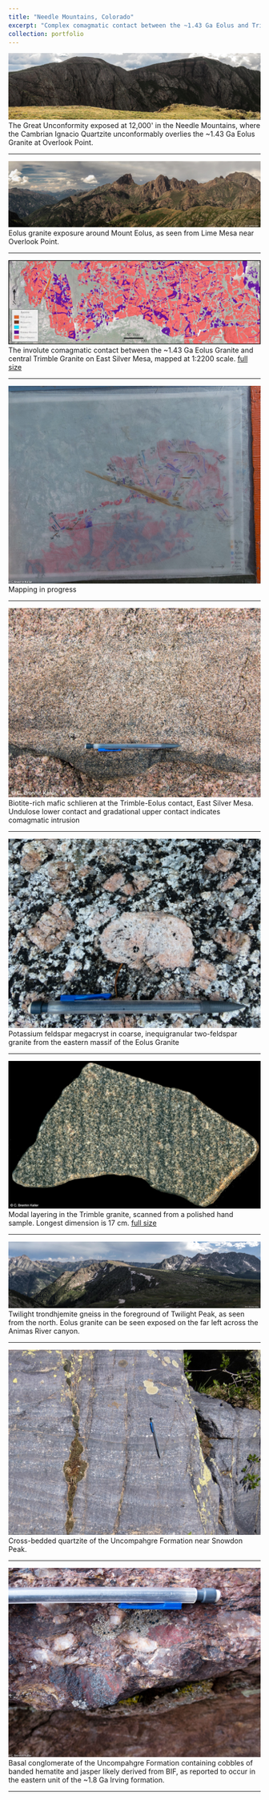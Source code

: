 ```yaml
---
title: "Needle Mountains, Colorado"
excerpt: "Complex comagmatic contact between the ~1.43 Ga Eolus and Trimble granites.<br/><a href='/portfolio/105-needle-mountains-2014/'><img src='/images/EaMapSmall.jpg'></a>"
collection: portfolio
---
```


<a href='/images/Eolus1.jpg'><img src='/images/Eolus1.jpg'></a>
The Great Unconformity exposed at 12,000' in the Needle Mountains, where the Cambrian Ignacio Quartzite unconformably overlies the ~1.43 Ga Eolus Granite at Overlook Point.

---

<a href='/images/Eolus2.jpg'><img src='/images/Eolus2.jpg'></a>
Eolus granite exposure around Mount Eolus, as seen from Lime Mesa near Overlook Point.

---

<a href='/images/EaMapSmall.jpg'><img src='/images/EaMapSmall.jpg'></a> 
The involute comagmatic contact between the ~1.43 Ga Eolus Granite and central Trimble Granite on East Silver Mesa, mapped at 1:2200 scale. <a href='/images/EaMap.jpg'>full size</a> 

---

<a href='/images/Mapping.jpg'><img src='/images/MappingSmall.jpg'></a> 
Mapping in progress

---

<a href='/images/TrimbleEolus.jpg'><img src='/images/TrimbleEolus.jpg'></a> 
Biotite-rich mafic schlieren at the Trimble-Eolus contact, East Silver Mesa. Undulose lower contact and gradational upper contact indicates comagmatic intrusion

---

<a href='/images/EEolus.jpg'><img src='/images/EEolus.jpg'></a> 
Potassium feldspar megacryst in coarse, inequigranular two-feldspar granite from the eastern massif of the Eolus Granite

---

<a href='/images/TrimbleModalLayeringSmall.jpg'><img src='/images/TrimbleModalLayeringSmall.jpg'></a> 
Modal layering in the Trimble granite, scanned from a polished hand sample. Longest dimension is 17 cm. <a href='/images/TrimbleModalLayering.jpg'>full size</a> 

---

<a href='/images/Twilight1.jpg'><img src='/images/Twilight1.jpg'></a>
Twilight trondhjemite gneiss in the foreground of Twilight Peak, as seen from the north. Eolus granite can be seen exposed on the far left across the Animas River canyon.

---

<a href='/images/UncompaghreCrossbeds.jpg'><img src='/images/UncompaghreCrossbeds.jpg'></a>
Cross-bedded quartzite of the Uncompahgre Formation near Snowdon Peak.

---

<a href='/images/UncompaghreBIF.jpg'><img src='/images/UncompaghreBIF.jpg'></a>
 Basal conglomerate of the Uncompahgre Formation containing cobbles of banded hematite and jasper likely derived from BIF, as reported to occur in the eastern unit of the ~1.8 Ga Irving formation.
  
---